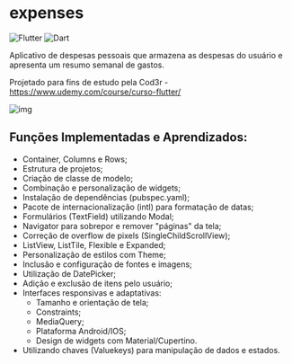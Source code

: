 # expenses
![Flutter](https://img.shields.io/badge/Framework-Flutter-3cc6fd?logo=flutter)
![Dart](https://img.shields.io/badge/Language-Dart-0c458b?logo=dart)

Aplicativo de despesas pessoais que armazena as despesas do usuário e apresenta um resumo semanal de gastos.

Projetado para fins de estudo pela Cod3r - https://www.udemy.com/course/curso-flutter/

![img](https://i.imgur.com/rHP1gpz.png)

## Funções Implementadas e Aprendizados:

- Container, Columns e Rows;
- Estrutura de projetos;
- Criação de classe de modelo;
- Combinação e personalização de widgets;
- Instalação de dependências (pubspec.yaml);
- Pacote de internacionalização (intl) para formatação de datas;
- Formulários (TextField) utilizando Modal;
- Navigator para sobrepor e remover "páginas" da tela;
- Correção de overflow de pixels (SingleChildScrollView);
- ListView, ListTile, Flexible e Expanded;
- Personalização de estilos com Theme;
- Inclusão e configuração de fontes e imagens;
- Utilização de DatePicker;
- Adição e exclusão de itens pelo usuário;
- Interfaces responsivas e adaptativas:
  - Tamanho e orientação de tela;
  - Constraints;
  - MediaQuery;
  - Plataforma Android/IOS;
  - Design de widgets com Material/Cupertino.
- Utilizando chaves (Valuekeys) para manipulação de dados e estados.
